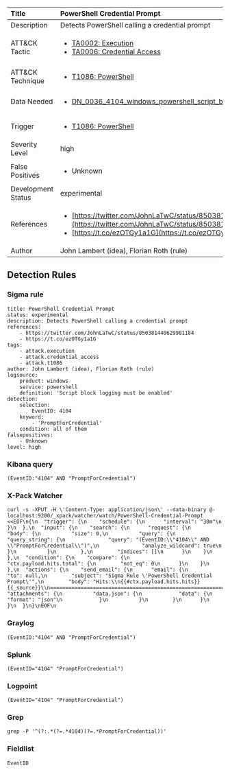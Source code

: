 | Title                | PowerShell Credential Prompt                                                                                                                                                 |
|:---------------------|:------------------------------------------------------------------------------------------------------------------------------------------------------------|
| Description          | Detects PowerShell calling a credential prompt                                                                                                                                           |
| ATT&amp;CK Tactic    | <ul><li>[TA0002: Execution](https://attack.mitre.org/tactics/TA0002)</li><li>[TA0006: Credential Access](https://attack.mitre.org/tactics/TA0006)</li></ul>  |
| ATT&amp;CK Technique | <ul><li>[T1086: PowerShell](https://attack.mitre.org/techniques/T1086)</li></ul>                             |
| Data Needed          | <ul><li>[DN_0036_4104_windows_powershell_script_block](../Data_Needed/DN_0036_4104_windows_powershell_script_block.md)</li></ul>                                                         |
| Trigger              | <ul><li>[T1086: PowerShell](../Triggers/T1086.md)</li></ul>  |
| Severity Level       | high                                                                                                                                                 |
| False Positives      | <ul><li>Unknown</li></ul>                                                                  |
| Development Status   | experimental                                                                                                                                                |
| References           | <ul><li>[https://twitter.com/JohnLaTwC/status/850381440629981184](https://twitter.com/JohnLaTwC/status/850381440629981184)</li><li>[https://t.co/ezOTGy1a1G](https://t.co/ezOTGy1a1G)</li></ul>                                                          |
| Author               | John Lambert (idea), Florian Roth (rule)                                                                                                                                                |


## Detection Rules

### Sigma rule

```
title: PowerShell Credential Prompt
status: experimental
description: Detects PowerShell calling a credential prompt
references:
    - https://twitter.com/JohnLaTwC/status/850381440629981184
    - https://t.co/ezOTGy1a1G
tags:
    - attack.execution
    - attack.credential_access    
    - attack.t1086
author: John Lambert (idea), Florian Roth (rule)
logsource:
    product: windows
    service: powershell
    definition: 'Script block logging must be enabled'
detection:
    selection:
        EventID: 4104
    keyword:
        - 'PromptForCredential'
    condition: all of them
falsepositives:
    - Unknown
level: high

```





### Kibana query

```
(EventID:"4104" AND "PromptForCredential")
```





### X-Pack Watcher

```
curl -s -XPUT -H \'Content-Type: application/json\' --data-binary @- localhost:9200/_xpack/watcher/watch/PowerShell-Credential-Prompt <<EOF\n{\n  "trigger": {\n    "schedule": {\n      "interval": "30m"\n    }\n  },\n  "input": {\n    "search": {\n      "request": {\n        "body": {\n          "size": 0,\n          "query": {\n            "query_string": {\n              "query": "(EventID:\\"4104\\" AND \\"PromptForCredential\\")",\n              "analyze_wildcard": true\n            }\n          }\n        },\n        "indices": []\n      }\n    }\n  },\n  "condition": {\n    "compare": {\n      "ctx.payload.hits.total": {\n        "not_eq": 0\n      }\n    }\n  },\n  "actions": {\n    "send_email": {\n      "email": {\n        "to": null,\n        "subject": "Sigma Rule \'PowerShell Credential Prompt\'",\n        "body": "Hits:\\n{{#ctx.payload.hits.hits}}{{_source}}\\n================================================================================\\n{{/ctx.payload.hits.hits}}",\n        "attachments": {\n          "data.json": {\n            "data": {\n              "format": "json"\n            }\n          }\n        }\n      }\n    }\n  }\n}\nEOF\n
```





### Graylog

```
(EventID:"4104" AND "PromptForCredential")
```





### Splunk

```
(EventID="4104" "PromptForCredential")
```





### Logpoint

```
(EventID="4104" "PromptForCredential")
```





### Grep

```
grep -P '^(?:.*(?=.*4104)(?=.*PromptForCredential))'
```





### Fieldlist

```
EventID
```

